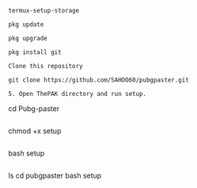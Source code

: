```
termux-setup-storage
```
```
pkg update 
```
```
pkg upgrade
```
```
pkg install git
```
```
Clone this repository
```
```
git clone https://github.com/SAHOO60/pubgpaster.git
```
```
5. Open ThePAK directory and run setup.
``````
cd Pubg-paster
```
```
chmod +x setup
```
```
bash setup
```
```
ls
cd pubgpaster
bash setup
